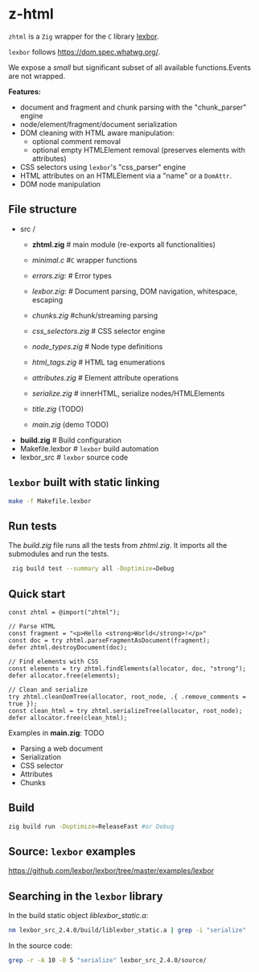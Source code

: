 # z-html

`zhtml` is a `Zig` wrapper for the `C` library [lexbor](https://github.com/lexbor/lexbor).

`lexbor` follows <https://dom.spec.whatwg.org/>.

We expose a _small_ but significant subset of all available functions.Events are not wrapped.

**Features:**

- document and fragment and chunk parsing with the "chunk_parser" engine
- node/element/fragment/document serialization
- DOM cleaning with HTML aware manipulation:
  - optional comment removal
  - optional empty HTMLElement removal (preserves elements with attributes)
- CSS selectors using `lexbor`'s "css_parser" engine
- HTML attributes on an HTMLElement via a "name" or a `DomAttr`.
- DOM node manipulation

## File structure

- src /
  - __zhtml.zig__   # main module (re-exports all functionalities)
  - _minimal.c_     #`C` wrapper functions
  - _errors.zig_:   # Error types
  - _lexbor.zig_:   # Document parsing, DOM navigation, whitespace, escaping
  - _chunks.zig_        #chunk/streaming parsing
  - _css_selectors.zig_ # CSS selector engine
  - _node_types.zig_    # Node type definitions
  - _html_tags.zig_     # HTML tag enumerations
  - _attributes.zig_    # Element attribute operations

  - _serialize.zig_     # innerHTML, serialize nodes/HTMLElements
  - _title.zig_ (TODO)

  - _main.zig_ (demo TODO)
- __build.zig__     # Build configuration
- Makefile.lexbor   # `lexbor` build automation
- lexbor_src        # `lexbor` source code
  
## `lexbor` built with static linking

```sh
make -f Makefile.lexbor
```

## Run tests

The _build.zig_ file runs all the tests from _zhtml.zig_.
It imports all the submodules and run the tests.

```sh
 zig build test --summary all -Doptimize=Debug
 ```

## Quick start

```zig
const zhtml = @import("zhtml");

// Parse HTML
const fragment = "<p>Hello <strong>World</strong>!</p>"
const doc = try zhtml.parseFragmentAsDocument(fragment);
defer zhtml.destroyDocument(doc);

// Find elements with CSS
const elements = try zhtml.findElements(allocator, doc, "strong");
defer allocator.free(elements);

// Clean and serialize
try zhtml.cleanDomTree(allocator, root_node, .{ .remove_comments = true });
const clean_html = try zhtml.serializeTree(allocator, root_node);
defer allocator.free(clean_html);
```

Examples in __main.zig__: TODO

- Parsing a web document
- Serialization
- CSS selector
- Attributes
- Chunks

## Build

 ```sh
 zig build run -Doptimize=ReleaseFast #or Debug
 ```

## Source: `lexbor` examples

<https://github.com/lexbor/lexbor/tree/master/examples/lexbor>

## Searching in the  `lexbor` library

In the build static object _liblexbor_static.a_:

```sh
nm lexbor_src_2.4.0/build/liblexbor_static.a | grep -i "serialize"
```

In the source code:

```sh
grep -r -A 10 -B 5 "serialize" lexbor_src_2.4.0/source/
```
